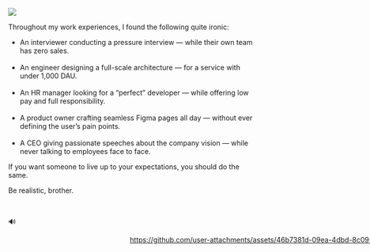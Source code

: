 ![](https://gh-hits.nomadcoders.workers.dev/view?username=developerasun)

Throughout my work experiences, I found the following quite ironic:

<ul>
  <li>An interviewer conducting a pressure interview — while their own team has zero sales.</li> <br />
  <li>An engineer designing a full-scale architecture — for a service with under 1,000 DAU.</li> <br />
  <li>An HR manager looking for a “perfect” developer — while offering low pay and full responsibility.</li> <br />
  <li>A product owner crafting seamless Figma pages all day — without ever defining the user’s pain points.</li> <br />
  <li>A CEO giving passionate speeches about the company vision — while never talking to employees face to face.</li> 
</ul>
If you want someone to live up to your expectations, you should do the same.

Be realistic, brother.

<br />

🔊

<div align="center" style="width: 1080px; height: 1920px;">
  
https://github.com/user-attachments/assets/46b7381d-09ea-4dbd-8c09-2dacc168c946  

</div>


